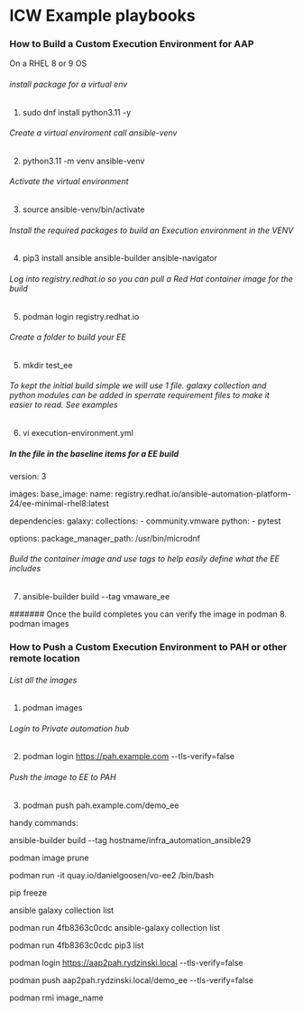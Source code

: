 # ICW Example playbooks

### How to Build a Custom Execution Environment for AAP

On a RHEL 8 or 9 OS

###### install package for a virtual env
1. sudo dnf install python3.11 -y

###### Create a virtual enviroment call ansible-venv
2. python3.11 -m venv ansible-venv

###### Activate the virtual environment
3. source ansible-venv/bin/activate

###### Install the required packages to build an Execution environment in the VENV
4. pip3 install ansible ansible-builder ansible-navigator

######  Log into registry.redhat.io so you can pull a Red Hat container image for the build
5.  podman login registry.redhat.io

###### Create a folder to build your EE
5. mkdir test_ee

###### To kept the initial build simple we will use 1 file. galaxy collection and python modules can be added in sperrate requirement files to make it easier to read. See examples
6. vi execution-environment.yml

##### In the file in the baseline items for a EE build

version: 3


images:
  base_image:
    name: registry.redhat.io/ansible-automation-platform-24/ee-minimal-rhel8:latest

dependencies:
  galaxy:
    collections:
      - community.vmware
  python:
      - pytest

options:
  package_manager_path: /usr/bin/microdnf

###### Build the container image and use tags to help easily define what the EE includes
7. ansible-builder build --tag vmaware_ee

####### Once the build completes you can verify the image in podman
8. podman images


### How to Push a Custom Execution Environment to PAH or other remote location

###### List all the images
1. podman images

###### Login to Private automation hub
2. podman login https://pah.example.com --tls-verify=false

###### Push the image to EE to PAH
3. podman push pah.example.com/demo_ee



handy commands:

ansible-builder build --tag hostname/infra_automation_ansible29

podman image prune

podman run -it quay.io/danielgoosen/vo-ee2 /bin/bash

pip freeze

ansible galaxy collection list

podman run 4fb8363c0cdc ansible-galaxy collection list

podman run 4fb8363c0cdc pip3 list

podman login https://aap2pah.rydzinski.local --tls-verify=false

podman push aap2pah.rydzinski.local/demo_ee --tls-verify=false

podman rmi image_name
